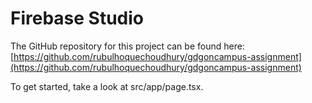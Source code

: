 # Firebase Studio



The GitHub repository for this project can be found here: [https://github.com/rubulhoquechoudhury/gdgoncampus-assignment](https://github.com/rubulhoquechoudhury/gdgoncampus-assignment)

To get started, take a look at src/app/page.tsx.

